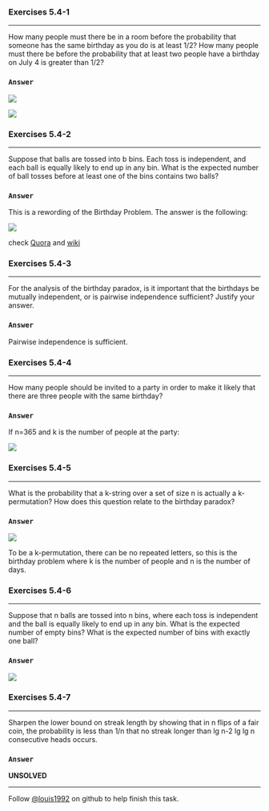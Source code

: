 ### Exercises 5.4-1
***
How many people must there be in a room before the probability that someone has the same birthday as you do is at least 1/2? How many people must there be before the probability that at least two people have a birthday on July 4 is greater than 1/2?


### `Answer`
![](http://latex.codecogs.com/gif.latex?%201%20-%20\(\\frac{364}{365}\)^n%20\\ge%20\\frac{1}{2}%20\\rightarrow%20n%20\\ge%20253%20)

![](http://latex.codecogs.com/gif.latex?%201%20-%20C^1_n\(\\frac{1}{365}\)\(\\frac{364}{365}\)^{n-1}%20-%20C^0_n\(\\frac{364}{365}\)^n%20\\ge%20\\frac{1}{2}%20\\rightarrow%20n%20\\ge%20613%20)


### Exercises 5.4-2
***
Suppose that balls are tossed into b bins. Each toss is independent, and each ball is equally likely to end up in any bin. What is the expected number of ball tosses before at least one of the bins contains two balls?

### `Answer`
This is a rewording of the Birthday Problem. The answer is the following:

![](http://latex.codecogs.com/gif.latex?%20E\(B\)%20=%201%20+%20\\sum_{k%20=%201}^{B}%20\\frac{B!}{\(B-k\)!B^k}%20)

check [Quora](http://www.quora.com/What-is-the-expected-number-of-ball-tosses-until-some-bin-contains-two-balls) and [wiki](https://en.wikipedia.org/wiki/Birthday_problem#Average_number_of_people)
### Exercises 5.4-3
***
For the analysis of the birthday paradox, is it important that the birthdays be mutually independent, or is pairwise independence sufficient? Justify your answer.

### `Answer`
Pairwise independence is sufficient.

### Exercises 5.4-4
***
How many people should be invited to a party in order to make it likely that there are three people with the same birthday?

### `Answer`
If n=365 and k is the number of people at the party: 

![](http://latex.codecogs.com/gif.latex?%20E%20=%20C^3_k%20\\frac{1}{n^2}%20=%201%20\\rightarrow%20k%20\\approx%2094)


### Exercises 5.4-5
***
What is the probability that a k-string over a set of size n is actually a k-permutation? How does this question relate to the birthday paradox?

### `Answer`
![](http://latex.codecogs.com/gif.latex?%20P%20=%201\\cdot%20\\frac{n-1}{n}%20\\cdot%20\\frac{n-2}{n}%20\\ldots%20\\%20\\cdot%20\\frac{n-k+1}{n})

To be a k-permutation, there can be no repeated letters, so this is the birthday problem where k is the number of people and n is the number of days.

### Exercises 5.4-6
***
Suppose that n balls are tossed into n bins, where each toss is independent and the ball is equally likely to end up in any bin. What is the expected number of empty bins? What is the expected number of bins with exactly one ball?

### `Answer`

![](http://latex.codecogs.com/gif.latex?Pr\\{X_i\\}%20\\quad\\text{is%20the%20probability%20that%20ith%20bin%20is%20empty}%20\\\\%20P_r\\{X_i\\}%20=%20\(\\frac{n-1}{n}\)^n%20%20=%20\(1-\\frac{1}{n}\)^n%20\\approx%20\\frac{1}{e}%20\\\\%0d%0aE[X]%20=%20\\sum_{1}^{n}E[X_i]%20=%20\\frac{n}{e}%20\\\\%0d%0aPr\\{Y_i\\}%20\\quad\\text{is%20the%20probability%20that%20ith%20has%20one%20ball}%20\\\\%0d%0a%20P_r\\{Y_i\\}%20=%20n%20\\cdot%20\\frac{1}{n}%20\(\\frac{n-1}{n}\)^{n-1}%20\\approx%20\\frac{1}{e}%20\\\\E[Y]%20=%20\\sum_{1}^{n}E[Y_i]%20=%20\\frac{n}{e}%20\\\\)


### Exercises 5.4-7
***
Sharpen the lower bound on streak length by showing that in n flips of a fair coin, the
probability is less than 1/n that no streak longer than lg n-2 lg lg n consecutive heads occurs.
### `Answer`
**UNSOLVED**

***
Follow [@louis1992](https://github.com/gzc) on github to help finish this task.


